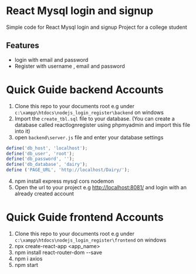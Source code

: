 React Mysql login and signup 
============================

Simple code for React Mysql login and signup  Project for a college student

## Features 
* login with email and password 
* Register with username , email and password



# Quick Guide backend Accounts

1. Clone this repo to your documents root e.g under `c:\xampp\htdocs\nodejs_login_register\backend` on windows
2. Import the `create_tbl.sql` file to your database. (You can create a database called reactlognregister using phpmyadmin and import this file into it)
3. open `backend\server.js` file and enter your database settings
```js
define('db_host', 'localhost');
define('db_user', 'root');
define('db_password', '');
define('db_database', 'dairy');
define ('PAGE_URL', 'http://localhost/Dairy/');
```
4. npm install express mysql cors nodemon
5. Open the url to your project e.g [http://localhost:8081/](http://localhost:8081/) and login with an already created account

# Quick Guide frontend Accounts
1. Clone this repo to your documents root e.g under `c:\xampp\htdocs\nodejs_login_register\frontend` on windows
2. npx create-react-app <app_name>
3. npm install react-router-dom --save
4. npm i axios
5. npm start


 


